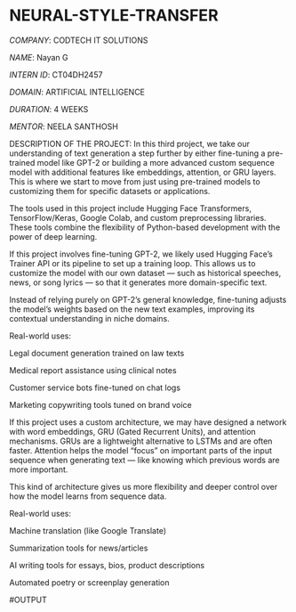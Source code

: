 # NEURAL-STYLE-TRANSFER

*COMPANY*: CODTECH IT SOLUTIONS

*NAME*: Nayan G

*INTERN ID*: CT04DH2457

*DOMAIN*: ARTIFICIAL INTELLIGENCE

*DURATION*: 4 WEEKS

*MENTOR*: NEELA SANTHOSH

DESCRIPTION OF THE PROJECT:
In this third project, we take our understanding of text generation a step further by either fine-tuning a pre-trained model like GPT-2 or building a more advanced custom sequence model with additional features like embeddings, attention, or GRU layers. This is where we start to move from just using pre-trained models to customizing them for specific datasets or applications.

The tools used in this project include Hugging Face Transformers, TensorFlow/Keras, Google Colab, and custom preprocessing libraries. These tools combine the flexibility of Python-based development with the power of deep learning.

If this project involves fine-tuning GPT-2, we likely used Hugging Face’s Trainer API or its pipeline to set up a training loop. This allows us to customize the model with our own dataset — such as historical speeches, news, or song lyrics — so that it generates more domain-specific text.

Instead of relying purely on GPT-2’s general knowledge, fine-tuning adjusts the model’s weights based on the new text examples, improving its contextual understanding in niche domains.

Real-world uses:

Legal document generation trained on law texts

Medical report assistance using clinical notes

Customer service bots fine-tuned on chat logs

Marketing copywriting tools tuned on brand voice

If this project uses a custom architecture, we may have designed a network with word embeddings, GRU (Gated Recurrent Units), and attention mechanisms. GRUs are a lightweight alternative to LSTMs and are often faster. Attention helps the model “focus” on important parts of the input sequence when generating text — like knowing which previous words are more important.

This kind of architecture gives us more flexibility and deeper control over how the model learns from sequence data.

Real-world uses:

Machine translation (like Google Translate)

Summarization tools for news/articles

AI writing tools for essays, bios, product descriptions

Automated poetry or screenplay generation

#OUTPUT
